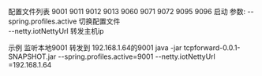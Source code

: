 配置文件列表
9001
9011
9012
9013
9060
9071
9072
9095
9096
启动 参数:
--spring.profiles.active  切换配置文件  
--netty.iotNettyUrl  转发主机ip

示例  监听本地9001  转发到 192.168.1.64的9001
java -jar tcpforward-0.0.1-SNAPSHOT.jar  --spring.profiles.active=9001  --netty.iotNettyUrl =192.168.1.64
